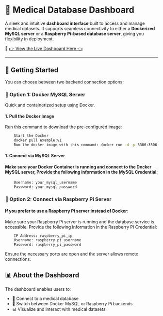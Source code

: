# 🏥 Medical Database Dashboard

A sleek and intuitive **dashboard interface** built to access and manage medical datasets. It supports seamless connectivity to either a **Dockerized MySQL server** or a **Raspberry Pi-based database server**, giving you flexibility in deployment.

🔗 [👉 View the Live Dashboard Here 👈](https://medicaldatabasedashboard-kvpsm4xuptbxabjcxtvgdw.streamlit.app/)

---

## 🚀 Getting Started

You can choose between two backend connection options:

### 🔹 Option 1: Docker MySQL Server

Quick and containerized setup using Docker.

#### 1. Pull the Docker Image

Run this command to download the pre-configured image:

```bash
    Start the Docker 
    docker pull example:v1
    Run the docker image with this command: docker run -d -p 3306:3306 --name example examplel:v1
```

#### 1. Connect via MySQL Server

#### Make sure your Docker Container is running and connect to the Docker MySQL server, Provide the following information in the MySQL Credential:

```bash
    Username: your_mysql_username
    Password: your_mysql_password
```

### 🔹 Option 2: Connect via Raspberry Pi Server

#### If you prefer to use a Raspberry Pi server instead of Docker:

Make sure your Raspberry Pi server is running and the database service is accessible. Provide the following information in the Raspberry Pi Credential:

```bash
    IP Address: raspberry_pi_ip
    Username: raspberry_pi_username
    Password: raspberry_pi_password
```

Ensure the necessary ports are open and the server allows remote connections.

## 📊 About the Dashboard

The dashboard enables users to:

- 🔹 Connect to a medical database
- 🔁 Switch between Docker MySQL or Raspberry Pi backends
- 📊 Visualize and interact with medical datasets
